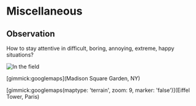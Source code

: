 # Miscellaneous

## Observation

How to stay attentive in difficult, boring, annoying, extreme, happy situations?

![In the field](https://uboot.duckdns.org/index.php/s/3xYpc3QtNaziyLd/download)

[gimmick:googlemaps](Madison Square Garden, NY)

[gimmick:googlemaps(maptype: 'terrain', zoom: 9, marker: 'false')](Eiffel Tower, Paris)
